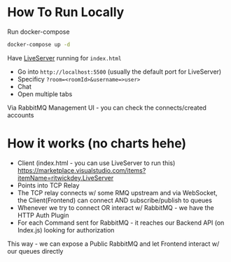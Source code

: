 # How To Run Locally

Run docker-compose
```bash
docker-compose up -d
```

Have [LiveServer](https://marketplace.visualstudio.com/items?itemName=ritwickdey.LiveServer) running for `index.html` 

- Go into `http://localhost:5500` (usually the default port for LiveServer)
- Specificy `?room=<roomId>&username=>user>`
- Chat
- Open multiple tabs

Via RabbitMQ Management UI - you can check the connects/created accounts


# How it works (no charts hehe)

- Client (index.html - you can use LiveServer to run this) https://marketplace.visualstudio.com/items?itemName=ritwickdey.LiveServer
- Points into TCP Relay
- The TCP relay connects w/ some RMQ upstream and via WebSocket, the Client(Frontend) can connect AND subscribe/publish to queues
- Whenever we try to connect OR interact w/ RabbitMQ - we have the HTTP Auth Plugin
- For each Command sent for RabbitMQ - it reaches our Backend API (on Index.js) looking for authorization

This way - we can expose a Public RabbitMQ and let Frontend interact w/ our queues directly
